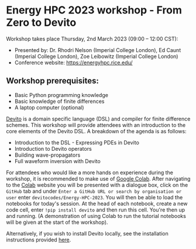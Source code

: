 # Energy HPC 2023 workshop - From Zero to Devito

Workshop takes place Thursday, 2nd March 2023 (09:00 – 12:00 CST): 

* Presented by: Dr. Rhodri Nelson (Imperial College London),
                Ed Caunt (Imperial College London), Zoe Leibowitz (Imperial College London)
* Conference website: https://energyhpc.rice.edu/

## Workshop prerequisites:
* Basic Python programming knowledge
* Basic knowledge of finite differences
* A laptop computer (optional)

[Devito](https://www.devitoproject.org/) is a domain specific language (DSL) and compiler for finite difference schemes. This workshop will provide attendees with an introduction to the core elements of the Devito DSL. A breakdown of the agenda is as follows:
* Introduction to the DSL - Expressing PDEs in Devito
* Introduction to Devito operators
* Building wave-propagators
* Full waveform inversion with Devito

For attendees who would like a more hands on experience during the workshop, it is recommended to make use of [Google Colab](https://colab.research.google.com/). After navigating to the [Colab](https://colab.research.google.com/) website you will be presented with a dialogue box, click on the `GitHub` tab and under `Enter a GitHub URL or search by organisation or user` enter `devitocodes/Energy-HPC-2023`. You will then be able to load the notebooks for today's session. At the head of each notebook, create a new code cell, enter `!pip install devito` and then run this cell. You're then up and running. (A demonstration of using Colab to run the tutorial notebooks will be given at the start of the workshop).

Alternatively, if you wish to install Devito locally, see the installation instructions provided [here](https://www.devitoproject.org/devito/download.html).
